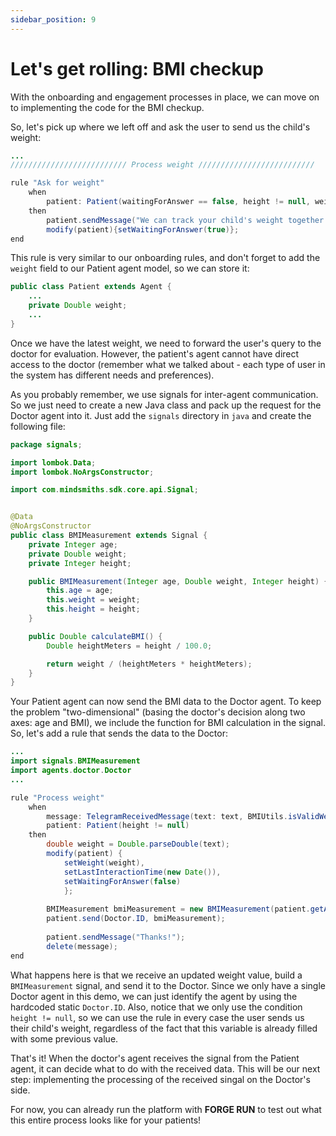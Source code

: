 ```yaml
---
sidebar_position: 9
---
```


# Let's get rolling: BMI checkup

With the onboarding and engagement processes in place, we can move on to implementing the code for the BMI checkup.

So, let's pick up where we left off and ask the user to send us the child's weight:

```java title="rules/patient/Patient.drl"
...
////////////////////////// Process weight //////////////////////////

rule "Ask for weight"
    when
        patient: Patient(waitingForAnswer == false, height != null, weight == null)
    then
        patient.sendMessage("We can track your child's weight together to see if there are any issues! Just send me send me your child's weight and I'll check it with the doctor 😊");
        modify(patient){setWaitingForAnswer(true)};
end
```
This rule is very similar to our onboarding rules, and don't forget to add the `weight` field to our Patient agent model, so we can store it:
```java title="java/agents/Patient.java"
public class Patient extends Agent {
    ...
    private Double weight;
    ...
}
```

Once we have the latest weight, we need to forward the user's query to the doctor for evaluation.
However, the patient's agent cannot have direct access to the doctor (remember what we talked about - each type of user in the system has different needs and preferences).

As you probably remember, we use signals for inter-agent communication. So we just need to create a new Java class and pack up the request for the Doctor agent into it.
Just add the `signals` directory in `java` and create the following file:

```java title="java/signals/BMIMeasurement.java"
package signals;

import lombok.Data;
import lombok.NoArgsConstructor;

import com.mindsmiths.sdk.core.api.Signal;


@Data
@NoArgsConstructor
public class BMIMeasurement extends Signal {
    private Integer age;
    private Double weight;
    private Integer height;

    public BMIMeasurement(Integer age, Double weight, Integer height) {
        this.age = age;
        this.weight = weight;
        this.height = height;
    }

    public Double calculateBMI() {
        Double heightMeters = height / 100.0;

        return weight / (heightMeters * heightMeters);
    }
}
```

Your Patient agent can now send the BMI data to the Doctor agent. To keep the problem "two-dimensional" (basing the doctor's decision along two axes: age and BMI), we include the function for BMI calculation in the signal.
So, let's add a rule that sends the data to the Doctor:
```java title="rules/patient/Patient.drl"
...
import signals.BMIMeasurement
import agents.doctor.Doctor
...

rule "Process weight"
    when
        message: TelegramReceivedMessage(text: text, BMIUtils.isValidWeight(text)) from entry-point "signals"
        patient: Patient(height != null)
    then
        double weight = Double.parseDouble(text);
        modify(patient) {
            setWeight(weight),
            setLastInteractionTime(new Date()),
            setWaitingForAnswer(false)
            };
        
        BMIMeasurement bmiMeasurement = new BMIMeasurement(patient.getAge(), patient.getHeight(), weight);
        patient.send(Doctor.ID, bmiMeasurement);
        
        patient.sendMessage("Thanks!");
        delete(message);
end
```

What happens here is that we receive an updated weight value, build a `BMIMeasurement` signal, and send it to the Doctor.
Since we only have a single Doctor agent in this demo, we can just identify the agent by using the hardcoded static `Doctor.ID`.
Also, notice that we only use the condition `height != null`, so we can use the rule in every case the user sends us their child's weight, regardless of the fact that this variable is already filled with some previous value.

That's it! When the doctor's agent receives the signal from the Patient agent, it can decide what to do with the received data. 
This will be our next step: implementing the processing of the received singal on the Doctor's side.  

For now, you can already run the platform with **FORGE RUN** to test out what this entire process looks like for your patients!
